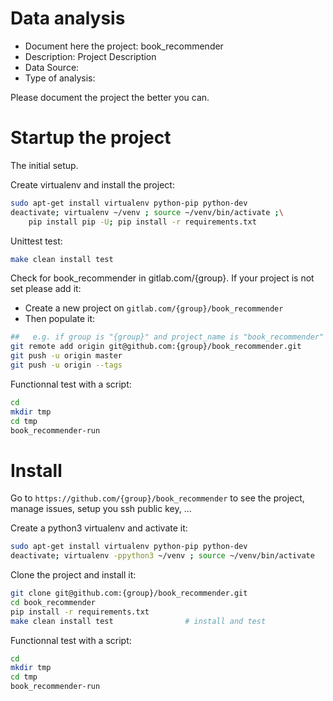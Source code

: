 # Data analysis
- Document here the project: book_recommender
- Description: Project Description
- Data Source:
- Type of analysis:

Please document the project the better you can.

# Startup the project

The initial setup.

Create virtualenv and install the project:
```bash
sudo apt-get install virtualenv python-pip python-dev
deactivate; virtualenv ~/venv ; source ~/venv/bin/activate ;\
    pip install pip -U; pip install -r requirements.txt
```

Unittest test:
```bash
make clean install test
```

Check for book_recommender in gitlab.com/{group}.
If your project is not set please add it:

- Create a new project on `gitlab.com/{group}/book_recommender`
- Then populate it:

```bash
##   e.g. if group is "{group}" and project_name is "book_recommender"
git remote add origin git@github.com:{group}/book_recommender.git
git push -u origin master
git push -u origin --tags
```

Functionnal test with a script:

```bash
cd
mkdir tmp
cd tmp
book_recommender-run
```

# Install

Go to `https://github.com/{group}/book_recommender` to see the project, manage issues,
setup you ssh public key, ...

Create a python3 virtualenv and activate it:

```bash
sudo apt-get install virtualenv python-pip python-dev
deactivate; virtualenv -ppython3 ~/venv ; source ~/venv/bin/activate
```

Clone the project and install it:

```bash
git clone git@github.com:{group}/book_recommender.git
cd book_recommender
pip install -r requirements.txt
make clean install test                # install and test
```
Functionnal test with a script:

```bash
cd
mkdir tmp
cd tmp
book_recommender-run
```
